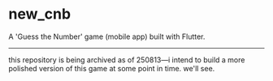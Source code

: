 # new_cnb

A 'Guess the Number' game (mobile app) built with Flutter.

---

this repository is being archived as of 250813—i intend to build a more polished version of this game at some point in time. we'll see.

